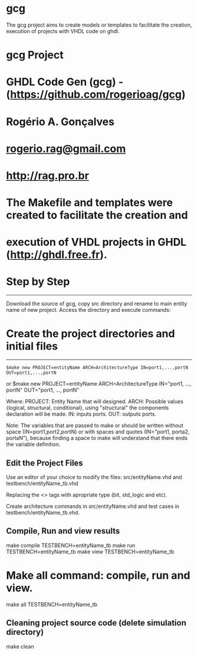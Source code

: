# gcg
The gcg project aims to create models or templates to facilitate the creation, execution of projects with VHDL code on ghdl.

# gcg Project
# GHDL Code Gen (gcg) - (https://github.com/rogerioag/gcg)
# 
# Rogério A. Gonçalves
# rogerio.rag@gmail.com
# http://rag.pro.br
#
# The Makefile and templates were created to facilitate the creation and 
# execution of VHDL projects in GHDL (http://ghdl.free.fr).

# Step by Step
------------------------------------------------------------------------
Download the source of gcg, copy src directory and rename to main entity name of new project.
Access the directory and execute commands:

# Create the project directories and initial files
------------------------------------------------------------------------
	$make new PROJECT=entityName ARCH=ArchitectureType IN=port1,...,portN OUT=port1,...,portN
or
	$make new PROJECT=entityName ARCH=ArchitectureType IN="port1, ..., portN" OUT="port1, ..., portN"

Where:
PROJECT: Entity Name that will designed.
ARCH: Possible values {logical, structural, conditional}, using "structural" 
the components declaration will be made.
IN: inputs ports.
OUT: outputs ports.


Note:
The variables that are passed to make or should be written without space (IN=port1,port2,portN) or with spaces and quotes (IN="port1, porta2,
portaN"), because finding a space to make will understand that there ends the
variable definition.

Edit the Project Files
------------------------------------------------------------------------
Use an editor of your choice to modify the files: src/entityName.vhd and testbench/entityName_tb.vhd

Replacing the <<type>> tags with apropriate type (bit, std_logic and etc).

Create architecture commands in src/entityName.vhd and test cases in testbench/entityName_tb.vhd.

Compile, Run and view results
------------------------------------------------------------------------
make compile TESTBENCH=entityName_tb
make run TESTBENCH=entityName_tb
make view TESTBENCH=entityName_tb

# Make all command: compile, run and view.
make all TESTBENCH=entityName_tb

Cleaning project source code (delete simulation directory)
------------------------------------------------------------------------
make clean

